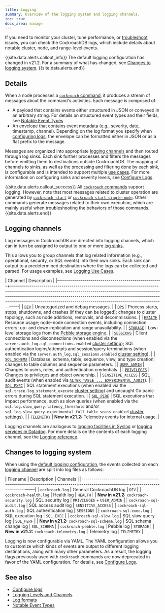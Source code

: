 ```yaml
---
title: Logging
summary: Overview of the logging system and logging channels.
toc: true
docs_area: manage
---
```


If you need to monitor your cluster, tune performance, or [troubleshoot](troubleshooting-overview.html) issues, you can check the CockroachDB logs, which include details about notable cluster, node, and range-level events.

{{site.data.alerts.callout_info}}
The default logging configuration has changed in v21.2. For a summary of what has changed, see [Changes to logging system](#changes-to-logging-system).
{{site.data.alerts.end}}

## Details

When a node processes a [`cockroach` command](cockroach-commands.html), it produces a stream of messages about the command's activities. Each message is composed of:

- A payload that contains events either structured in JSON or conveyed in an arbitrary string. For details on structured event types and their fields, see [Notable Event Types](eventlog.html).
- An envelope that contains event metadata (e.g., severity, date, timestamp, channel). Depending on the log format you specify when [configuring logs](configure-logs.html#file-logging-format), the envelope can be formatted either in JSON or as a flat prefix to the message.

Messages are organized into appropriate [logging channels](#logging-channels) and then routed through log sinks. Each sink further processes and filters the messages before emitting them to destinations outside CockroachDB. The mapping of channels to sinks, as well as the processing and filtering done by each sink, is configurable and is intended to support multiple [use cases](logging-use-cases.html). For more information on configuring sinks and severity levels, see [Configure Logs](configure-logs.html).

{{site.data.alerts.callout_success}}
All [`cockroach` commands](cockroach-commands.html) support logging. However, note that most messages related to cluster operation are generated by [`cockroach start`](cockroach-start.html) or [`cockroach start-single-node`](cockroach-start-single-node.html). Other commands generate messages related to their own execution, which are mainly useful when troubleshooting the behaviors of those commands.
{{site.data.alerts.end}}

## Logging channels

Log messages in CockroachDB are directed into logging channels, which can in turn be assigned to output to one or more [log sinks](configure-logs.html#configure-log-sinks).

This allows you to group channels that log related information (e.g., operational, security, or SQL events) into their own sinks. Each sink can output to a predetermined destination where the logs can be collected and parsed. For usage examples, see [Logging Use Cases](logging-use-cases.html).

| Channel                                             | Description                                                                                                                                                                                                                                                                                                                |
|-----------------------------------------------------+----------------------------------------------------------------------------------------------------------------------------------------------------------------------------------------------------------------------------------------------------------------------------------------------------------------------------|
| [`DEV`](logging.html#dev)                           | Uncategorized and debug messages.                                                                                                                                                                                                                                                                                          |
| [`OPS`](logging.html#ops)                           | Process starts, stops, shutdowns, and crashes (if they can be logged); changes to cluster topology, such as node additions, removals, and decommissions.                                                                                                                                                                   |
| [`HEALTH`](logging.html#health)                     | Resource usage; node-node connection events, including connection errors; up- and down-replication and range unavailability.                                                                                                                                                                                               |
| [`STORAGE`](logging.html#storage)                   | Low-level storage logs from the [Pebble storage engine](architecture/storage-layer.html#pebble).                                                                                                                                                                                                                           |
| [`SESSIONS`](logging.html#sessions)                 | Client connections and disconnections (when enabled via the `server.auth_log.sql_connections.enabled` [cluster setting](cluster-settings.html)); SQL authentication logins/attempts and session/query terminations (when enabled via the `server.auth_log.sql_sessions.enabled` [cluster setting](cluster-settings.html)). |
| [`SQL_SCHEMA`](logging.html#sql_schema)             | Database, schema, table, sequence, view, and type creation; changes to table columns and sequence parameters.                                                                                                                                                                                                              |
| [`USER_ADMIN`](logging.html#user_admin)             | Changes to users, roles, and authentication credentials.                                                                                                                                                                                                                                                                   |
| [`PRIVILEGES`](logging.html#privileges)             | Changes to privileges and object ownership.                                                                                                                                                                                                                                                                                |
| [`SENSITIVE_ACCESS`](logging.html#sensitive_access) | SQL audit events (when enabled via [`ALTER TABLE ... EXPERIMENTAL_AUDIT`](experimental-audit.html)).                                                                                                                                                                                                                       |
| [`SQL_EXEC`](logging.html#sql_exec)                 | SQL statement executions (when enabled via the `sql.trace.log_statement_execute` [cluster setting](cluster-settings.html)) and uncaught Go panic errors during SQL statement execution.                                                                                                                                    |
| [`SQL_PERF`](logging.html#sql_perf)                 | SQL executions that impact performance, such as slow queries (when enabled via the `sql.log.slow_query.latency_threshold` and/or `sql.log.slow_query.experimental_full_table_scans.enabled` [cluster settings](cluster-settings.html)).                                                                                    |
| [`TELEMETRY`](logging.html#telemetry)               | **New in v21.2:** Telemetry events for internal usage.                                                                                                                                                                                                                                        |

Logging channels are analogous to [logging facilities in Syslog](https://en.wikipedia.org/wiki/Syslog) or [logging services in Datadog](https://docs.datadoghq.com/logs/log_collection/?tab=http#reserved-attributes). For more details on the contents of each logging channel, see the [Logging reference](logging.html#logging-channels).

## Changes to logging system

When using the [default logging configuration](configure-logs.html#default-logging-configuration), the events collected on each [logging channel](#logging-channels) are split into log files as follows:

| Filename                                                                  | Description             | Channels                    |
|---------------------------------------------------------------------------+-------------------------+-----------------------------|
| `cockroach.log`                                                           | General CockroachDB log | `DEV`                       |
| `cockroach-health.log`                                                    | Health log              | `HEALTH`                    |
| **New in v21.2:** `cockroach-security.log`   | SQL security log        | `PRIVILEGES` + `USER_ADMIN` |
| `cockroach-sql-audit.log`                                                 | SQL access audit log    | `SENSITIVE_ACCESS`          |
| `cockroach-sql-auth.log`                                                  | SQL authentication log  | `SESSIONS`                  |
| `cockroach-sql-exec.log`                                                  | SQL execution log       | `SQL_EXEC`                  |
| `cockroach-sql-slow.log`                                                  | SQL slow query log      | `SQL_PERF`                  |
| **New in v21.2:** `cockroach-sql-schema.log` | SQL schema change log   | `SQL_SCHEMA`                |
| `cockroach-pebble.log`                                                    | Pebble log              | `STORAGE`                   |
| **New in v21.2:** `cockroach-telemetry.log`  | Telemetry log           | `TELEMETRY`                 |

 Logging is now configurable via YAML. The YAML configuration allows you to customize which kinds of events are output to different logging destinations, along with many other parameters. As a result, the logging flags previously used with `cockroach` commands are now deprecated in favor of the YAML configuration. For details, see [Configure Logs](configure-logs.html).

## See also

- [Configure logs](configure-logs.html)
- [Logging Levels and Channels](logging.html)
- [Log formats](log-formats.html)
- [Notable Event Types](eventlog.html)
